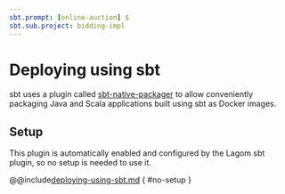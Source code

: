 ```yaml
---
sbt.prompt: [online-auction] $
sbt.sub.project: bidding-impl
---
```

# Deploying using sbt

sbt uses a plugin called [sbt-native-packager](https://www.scala-sbt.org/sbt-native-packager/) to allow conveniently packaging Java and Scala applications built using sbt as Docker images.

## Setup

This plugin is automatically enabled and configured by the Lagom sbt plugin, so no setup is needed to use it.

@@include[deploying-using-sbt.md](../includes/deploying-using-sbt.md) { #no-setup }
